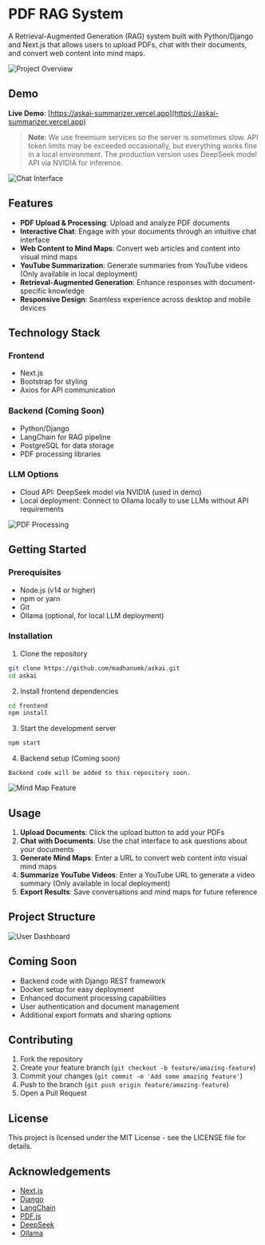 # PDF RAG System

A Retrieval-Augmented Generation (RAG) system built with Python/Django and Next.js that allows users to upload PDFs, chat with their documents, and convert web content into mind maps.

![Project Overview](screenshot1.png)

## Demo

**Live Demo**: [https://askai-summarizer.vercel.app](https://askai-summarizer.vercel.app)

> **Note**: We use freemium services so the server is sometimes slow. API token limits may be exceeded occasionally, but everything works fine in a local environment. The production version uses DeepSeek model API via NVIDIA for inference.

![Chat Interface](screenshot2.png)

## Features

- **PDF Upload & Processing**: Upload and analyze PDF documents
- **Interactive Chat**: Engage with your documents through an intuitive chat interface
- **Web Content to Mind Maps**: Convert web articles and content into visual mind maps
- **YouTube Summarization**: Generate summaries from YouTube videos (Only available in local deployment)
- **Retrieval-Augmented Generation**: Enhance responses with document-specific knowledge
- **Responsive Design**: Seamless experience across desktop and mobile devices

## Technology Stack

### Frontend
- Next.js
- Bootstrap for styling
- Axios for API communication

### Backend (Coming Soon)
- Python/Django
- LangChain for RAG pipeline
- PostgreSQL for data storage
- PDF processing libraries

### LLM Options
- Cloud API: DeepSeek model via NVIDIA (used in demo)
- Local deployment: Connect to Ollama locally to use LLMs without API requirements

![PDF Processing](screenshot3.png)

## Getting Started

### Prerequisites
- Node.js (v14 or higher)
- npm or yarn
- Git
- Ollama (optional, for local LLM deployment)

### Installation

1. Clone the repository
```bash
git clone https://github.com/madhanumk/askai.git
cd askai
```

2. Install frontend dependencies
```bash
cd frontend
npm install
```

3. Start the development server
```bash
npm start
```

4. Backend setup (Coming soon)
```
Backend code will be added to this repository soon.
```

![Mind Map Feature](screenshot4.png)

## Usage

1. **Upload Documents**: Click the upload button to add your PDFs
2. **Chat with Documents**: Use the chat interface to ask questions about your documents
3. **Generate Mind Maps**: Enter a URL to convert web content into visual mind maps
4. **Summarize YouTube Videos**: Enter a YouTube URL to generate a video summary (Only available in local deployment)
5. **Export Results**: Save conversations and mind maps for future reference

## Project Structure



![User Dashboard](screenshot5.png)

## Coming Soon

- Backend code with Django REST framework
- Docker setup for easy deployment
- Enhanced document processing capabilities
- User authentication and document management
- Additional export formats and sharing options

## Contributing

1. Fork the repository
2. Create your feature branch (`git checkout -b feature/amazing-feature`)
3. Commit your changes (`git commit -m 'Add some amazing feature'`)
4. Push to the branch (`git push origin feature/amazing-feature`)
5. Open a Pull Request

## License

This project is licensed under the MIT License - see the LICENSE file for details.

## Acknowledgements

- [Next.js](https://nextjs.org/)
- [Django](https://www.djangoproject.com/)
- [LangChain](https://langchain.readthedocs.io/)
- [PDF.js](https://mozilla.github.io/pdf.js/)
- [DeepSeek](https://www.deepseek.com/)
- [Ollama](https://ollama.ai/)

